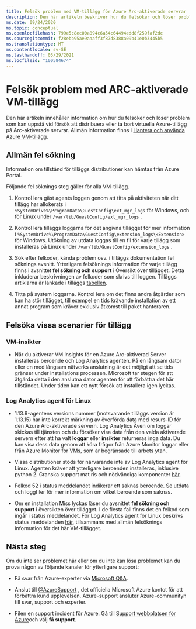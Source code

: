 ```yaml
---
title: Felsök problem med VM-tillägg för Azure Arc-aktiverade servrar
description: Den här artikeln beskriver hur du felsöker och löser problem med Azure VM-tillägg som uppstår med Azure Arc-aktiverade servrar.
ms.date: 09/24/2020
ms.topic: conceptual
ms.openlocfilehash: 799e5c8ec00a894c6a54c64494edd8f259faf2dc
ms.sourcegitcommit: f28ebb95ae9aaaff3f87d8388a09b41e0b3445b5
ms.translationtype: MT
ms.contentlocale: sv-SE
ms.lasthandoff: 03/29/2021
ms.locfileid: "100584674"
---
```

# <a name="troubleshoot-arc-enabled-servers-vm-extension-issues"></a>Felsök problem med ARC-aktiverade VM-tillägg

Den här artikeln innehåller information om hur du felsöker och löser problem som kan uppstå vid försök att distribuera eller ta bort virtuella Azure-tillägg på Arc-aktiverade servrar. Allmän information finns i [Hantera och använda Azure VM-tillägg](./manage-vm-extensions.md).

## <a name="general-troubleshooting"></a>Allmän fel sökning

Information om tillstånd för tilläggs distributioner kan hämtas från Azure Portal.

Följande fel söknings steg gäller för alla VM-tillägg.

1. Kontrol lera gäst agents loggen genom att titta på aktiviteten när ditt tillägg har allokerats i `%SystemDrive%\ProgramData\GuestConfig\ext_mgr_logs` för Windows, och för Linux under `/var/lib/GuestConfig/ext_mgr_logs` .

2. Kontrol lera tilläggs loggarna för det angivna tillägget för mer information i `%SystemDrive%\ProgramData\GuestConfig\extension_logs\<Extension>` för Windows. Utökning av utdata loggas till en fil för varje tillägg som installeras på Linux under `/var/lib/GuestConfig/extension_logs` .

3. Sök efter felkoder, kända problem osv. i tilläggs dokumentation fel söknings avsnitt. Ytterligare felsöknings information för varje tillägg finns i avsnittet **fel sökning och support** i Översikt över tillägget. Detta inkluderar beskrivningen av felkoder som skrivs till loggen. Tilläggs artiklarna är länkade i tilläggs [tabellen](manage-vm-extensions.md#extensions).

4. Titta på system loggarna. Kontrol lera om det finns andra åtgärder som kan ha stör tillägget, till exempel en tids krävande installation av ett annat program som kräver exklusiv åtkomst till paket hanteraren.

## <a name="troubleshooting-specific-extension-scenarios"></a>Felsöka vissa scenarier för tillägg

### <a name="vm-insights"></a>VM-insikter

- När du aktiverar VM Insights för en Azure Arc-aktiverad Server installeras beroende och Log Analytics agenten. På en långsam dator eller en med långsam nätverks anslutning är det möjligt att se tids gränser under installations processen. Microsoft tar stegen för att åtgärda detta i den anslutna dator agenten för att förbättra det här tillståndet. Under tiden kan ett nytt försök att installera igen lyckas.

### <a name="log-analytics-agent-for-linux"></a>Log Analytics agent för Linux

- 1.13.9-agentens versions nummer (motsvarande tilläggs version är 1.13.15) har inte korrekt märkning av överförda data med resurs-ID för den Azure Arc-aktiverade servern. Log Analytics Även om loggar skickas till tjänsten och du försöker visa data från den valda aktiverade servern efter att ha valt **loggar** eller **insikter** returneras inga data. Du kan visa dess data genom att köra frågor från Azure Monitor loggar eller från Azure Monitor for VMs, som är begränsade till arbets ytan.

- Vissa distributioner stöds för närvarande inte av Log Analytics agent för Linux. Agenten kräver att ytterligare beroenden installeras, inklusive python 2. Granska support mat ris och nödvändiga komponenter [här](../../azure-monitor/agents/agents-overview.md#supported-operating-systems).

- Felkod 52 i status meddelandet indikerar ett saknas beroende. Se utdata och loggfiler för mer information om vilket beroende som saknas.

- Om en installation Miss lyckas läser du avsnittet **fel sökning och support** i översikten över tillägget. I de flesta fall finns det en felkod som ingår i status meddelandet. För Log Analytics agent för Linux beskrivs status meddelanden [här](../../virtual-machines/extensions/oms-linux.md#troubleshoot-and-support), tillsammans med allmän felsöknings information för det här VM-tillägget.

## <a name="next-steps"></a>Nästa steg

Om du inte ser problemet här eller om du inte kan lösa problemet kan du prova någon av följande kanaler för ytterligare support:

- Få svar från Azure-experter via [Microsoft Q&A](/answers/topics/azure-arc.html).

- Anslut till [@AzureSupport](https://twitter.com/azuresupport) , det officiella Microsoft Azure kontot för att förbättra kund upplevelsen. Azure-support ansluter Azure-communityn till svar, support och experter.

- Filen en support incident för Azure. Gå till [Support webbplatsen för Azure](https://azure.microsoft.com/support/options/)och välj **få support**.
